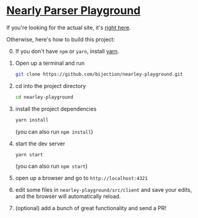 # [Nearly Parser Playground](http://omrelli.ug/nearley-playground)

If you're looking for the actual site, it's [right here](http://omrelli.ug/nearley-playground).

Otherwise, here's how to build this project:

0. If you don't have `npm` or `yarn`, install [yarn](https://yarnpkg.com/en/docs/install).

1. Open up a terminal and run 

    ```bash
    git clone https://github.com/bijection/nearley-playground.git
    ```

2. cd into the project directory
    ```bash
    cd nearley-playground
    ```

3. install the project dependencies
    ```bash
    yarn install
    ```

    (you can also run `npm install`)

4. start the dev server 
    ```bash
    yarn start
    ```

    (you can also run `npm start`)

5. open up a browser and go to `http://localhost:4321`

6. edit some files in `nearley-playground/src/client` and save your edits, and the browser will automatically reload.

7. (optional) add a bunch of great functionality and send a PR!